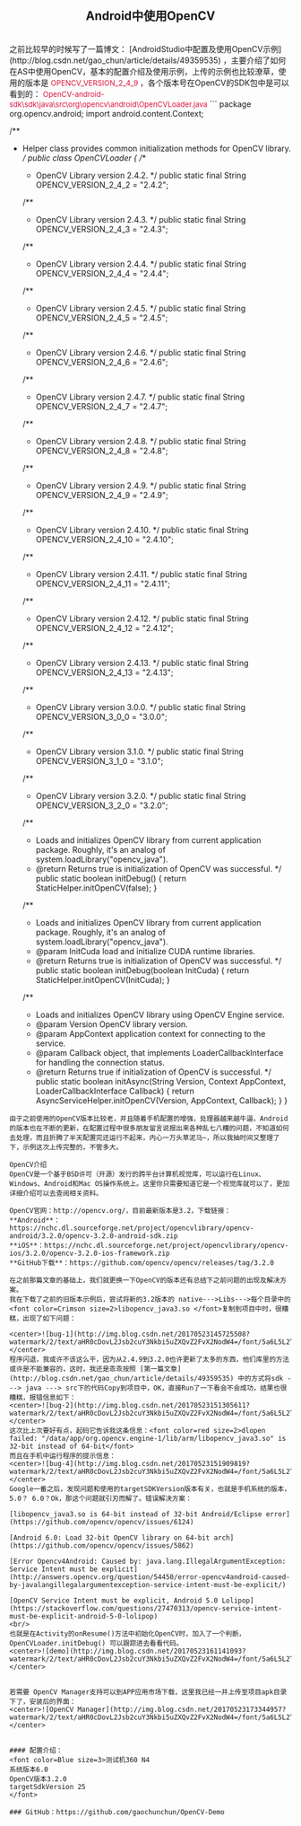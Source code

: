 ## <center> Android中使用OpenCV </center>
<br/>
之前比较早的时候写了一篇博文： [AndroidStudio中配置及使用OpenCV示例](http://blog.csdn.net/gao_chun/article/details/49359535) ，主要介绍了如何在AS中使用OpenCV，基本的配置介绍及使用示例，上传的示例也比较潦草，使用的版本是 <font color=Crimson size=2> OPENCV_VERSION_2_4_9 </font>，各个版本号在OpenCV的SDK包中是可以看到的：
<font color=Crimson size=2>OpenCV-android-sdk\sdk\java\src\org\opencv\android\OpenCVLoader.java</font>
```
package org.opencv.android;
import android.content.Context;

/**
 * Helper class provides common initialization methods for OpenCV library.
 */
public class OpenCVLoader
{
    /**
     * OpenCV Library version 2.4.2.
     */
    public static final String OPENCV_VERSION_2_4_2 = "2.4.2";

    /**
     * OpenCV Library version 2.4.3.
     */
    public static final String OPENCV_VERSION_2_4_3 = "2.4.3";

    /**
     * OpenCV Library version 2.4.4.
     */
    public static final String OPENCV_VERSION_2_4_4 = "2.4.4";

    /**
     * OpenCV Library version 2.4.5.
     */
    public static final String OPENCV_VERSION_2_4_5 = "2.4.5";

    /**
     * OpenCV Library version 2.4.6.
     */
    public static final String OPENCV_VERSION_2_4_6 = "2.4.6";

    /**
     * OpenCV Library version 2.4.7.
     */
    public static final String OPENCV_VERSION_2_4_7 = "2.4.7";

    /**
     * OpenCV Library version 2.4.8.
     */
    public static final String OPENCV_VERSION_2_4_8 = "2.4.8";

    /**
     * OpenCV Library version 2.4.9.
     */
    public static final String OPENCV_VERSION_2_4_9 = "2.4.9";

    /**
     * OpenCV Library version 2.4.10.
     */
    public static final String OPENCV_VERSION_2_4_10 = "2.4.10";

    /**
     * OpenCV Library version 2.4.11.
     */
    public static final String OPENCV_VERSION_2_4_11 = "2.4.11";

    /**
     * OpenCV Library version 2.4.12.
     */
    public static final String OPENCV_VERSION_2_4_12 = "2.4.12";

    /**
     * OpenCV Library version 2.4.13.
     */
    public static final String OPENCV_VERSION_2_4_13 = "2.4.13";

    /**
     * OpenCV Library version 3.0.0.
     */
    public static final String OPENCV_VERSION_3_0_0 = "3.0.0";

    /**
     * OpenCV Library version 3.1.0.
     */
    public static final String OPENCV_VERSION_3_1_0 = "3.1.0";

    /**
     * OpenCV Library version 3.2.0.
     */
    public static final String OPENCV_VERSION_3_2_0 = "3.2.0";

    /**
     * Loads and initializes OpenCV library from current application package. Roughly, it's an analog of system.loadLibrary("opencv_java").
     * @return Returns true is initialization of OpenCV was successful.
     */
    public static boolean initDebug()
    {
        return StaticHelper.initOpenCV(false);
    }

    /**
     * Loads and initializes OpenCV library from current application package. Roughly, it's an analog of system.loadLibrary("opencv_java").
     * @param InitCuda load and initialize CUDA runtime libraries.
     * @return Returns true is initialization of OpenCV was successful.
     */
    public static boolean initDebug(boolean InitCuda)
    {
        return StaticHelper.initOpenCV(InitCuda);
    }

    /**
     * Loads and initializes OpenCV library using OpenCV Engine service.
     * @param Version OpenCV library version.
     * @param AppContext application context for connecting to the service.
     * @param Callback object, that implements LoaderCallbackInterface for handling the connection status.
     * @return Returns true if initialization of OpenCV is successful.
     */
    public static boolean initAsync(String Version, Context AppContext,
            LoaderCallbackInterface Callback)
    {
        return AsyncServiceHelper.initOpenCV(Version, AppContext, Callback);
    }
}

```
由于之前使用的OpenCV版本比较老，并且随着手机配置的增强，处理器越来越牛逼，Android的版本也在不断的更新，在配置过程中很多朋友留言说报出来各种乱七八糟的问题，不知道如何去处理，而且折腾了半天配置完还运行不起来，内心一万头草泥马~，所以我抽时间又整理了下，示例这次上传完整的，不管多大。

OpenCV介绍
OpenCV是一个基于BSD许可（开源）发行的跨平台计算机视觉库，可以运行在Linux、Windows、Android和Mac OS操作系统上。这里你只需要知道它是一个视觉库就可以了，更加详细介绍可以去查阅相关资料。

OpenCV官网：http://opencv.org/，目前最新版本是3.2，下载链接：
**Android**：https://nchc.dl.sourceforge.net/project/opencvlibrary/opencv-android/3.2.0/opencv-3.2.0-android-sdk.zip
**iOS**：https://nchc.dl.sourceforge.net/project/opencvlibrary/opencv-ios/3.2.0/opencv-3.2.0-ios-framework.zip
**GitHub下载**：https://github.com/opencv/opencv/releases/tag/3.2.0

在之前那篇文章的基础上，我们就更换一下OpenCV的版本还有总结下之前问题的出现及解决方案。
我在下载了之前的旧版本示例后，尝试将新的3.2版本的 native--->Libs--->每个目录中的 <font color=Crimson size=2>libopencv_java3.so </font>复制到项目中时，很糟糕，出现了如下问题：

<center>![bug-1](http://img.blog.csdn.net/20170523145725508?watermark/2/text/aHR0cDovL2Jsb2cuY3Nkbi5uZXQvZ2FvX2NodW4=/font/5a6L5L2T/fontsize/400/fill/I0JBQkFCMA==/dissolve/70/gravity/SouthEast)</center>
程序闪退，我或许不该这么干，因为从2.4.9到3.2.0也许更新了太多的东西，他们库里的方法或许是不能兼容的，这时，我还是乖乖按照 [第一篇文章](http://blog.csdn.net/gao_chun/article/details/49359535) 中的方式将sdk ---> java ---> src下的代码Copy到项目中，OK，直接Run了一下看会不会成功，结果也很糟糕，报错信息如下：
<center>![bug-2](http://img.blog.csdn.net/20170523151305611?watermark/2/text/aHR0cDovL2Jsb2cuY3Nkbi5uZXQvZ2FvX2NodW4=/font/5a6L5L2T/fontsize/400/fill/I0JBQkFCMA==/dissolve/70/gravity/SouthEast)</center>
这次比上次要好有点，起码它告诉我这条信息：<font color=red size=2>dlopen failed: "/data/app/org.opencv.engine-1/lib/arm/libopencv_java3.so" is 32-bit instead of 64-bit</font>
而且在手机中运行程序的提示信息：
<center>![bug-4](http://img.blog.csdn.net/20170523151909819?watermark/2/text/aHR0cDovL2Jsb2cuY3Nkbi5uZXQvZ2FvX2NodW4=/font/5a6L5L2T/fontsize/400/fill/I0JBQkFCMA==/dissolve/70/gravity/SouthEast)</center>
Google一番之后，发现问题和使用的targetSDKVersion版本有关，也就是手机系统的版本，5.0？ 6.0？Ok，那这个问题就引刃而解了。错误解决方案：

[libopencv_java3.so is 64-bit instead of 32-bit Android/Eclipse error](https://github.com/opencv/opencv/issues/6124)

[Android 6.0: Load 32-bit OpenCV library on 64-bit arch](https://github.com/opencv/opencv/issues/5862)

[Error Opencv4Android: Caused by: java.lang.IllegalArgumentException: Service Intent must be explicit](http://answers.opencv.org/question/54450/error-opencv4android-caused-by-javalangillegalargumentexception-service-intent-must-be-explicit/)

[OpenCV Service Intent must be explicit, Android 5.0 Lolipop](https://stackoverflow.com/questions/27470313/opencv-service-intent-must-be-explicit-android-5-0-lolipop)
<br/>
也就是在Activity的onResume()方法中初始化OpenCV时，加入了一个判断，OpenCVLoader.initDebug() 可以跟踪进去看看代码。
<center>![demo](http://img.blog.csdn.net/20170523161141093?watermark/2/text/aHR0cDovL2Jsb2cuY3Nkbi5uZXQvZ2FvX2NodW4=/font/5a6L5L2T/fontsize/400/fill/I0JBQkFCMA==/dissolve/70/gravity/SouthEast)</center>


若需要 OpenCV Manager支持可以到APP应用市场下载，这里我已经一并上传至项目apk目录下了，安装后的界面：
<center>![OpenCV Manager](http://img.blog.csdn.net/20170523173344957?watermark/2/text/aHR0cDovL2Jsb2cuY3Nkbi5uZXQvZ2FvX2NodW4=/font/5a6L5L2T/fontsize/400/fill/I0JBQkFCMA==/dissolve/70/gravity/SouthEast)</center>


#### 配置介绍：
<font color=Blue size=3>测试机360 N4
系统版本6.0
OpenCV版本3.2.0
targetSdkVersion 25
</font>

### GitHub：https://github.com/gaochunchun/OpenCV-Demo